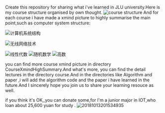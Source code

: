Create this repository for sharing what i've learned in JLU university.Here is my course structure organised by own thought.
![course structure](https://github.com/liudongdong1/StudyResource/blob/master/assets/Course%20Outline.png)
And for each course i have made a xmind picture to highly summarise the main point,such as computer system structure:

![计算机系统结构](https://github.com/liudongdong1/StudyResource/blob/master/CourseXmindHighSummary/计算机系统结构.jpg)

![无线网络技术](https://github.com/liudongdong1/StudyResource/blob/master/CourseXmindHighSummary/无线网络技术.jpg)

![线性代数](https://github.com/liudongdong1/StudyResource/blob/master/CourseXmindHighSummary/线性代数.jpg)
![随机数学](https://github.com/liudongdong1/StudyResource/blob/master/CourseXmindHighSummary/%E9%9A%8F%E6%9C%BA%E6%95%B0%E5%AD%A6.jpg)
![高数](https://github.com/liudongdong1/StudyResource/blob/master/CourseXmindHighSummary/%E9%AB%98%E6%95%B0.jpg)

you can find more course xmind picture in directory CourseXmindHighSummary.And what's more, you can find the detail lectures in the directory course.And in the directories like Algorithm and paper ,i will add the algorithm code and the paper i have learned in the future.And I sincerely hope you join us to share your learning resouce as well.

if you think it's OK,,you can donate some,for  I'm a junior major in IOT,who loan about 25,600 yuan for study .
![20181013201534935](https://github.com/liudongdong1/StudyResource/blob/master/assets/20181013201534935.png)

